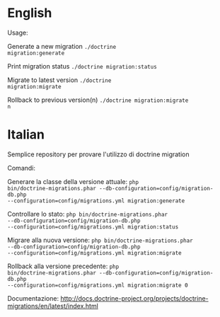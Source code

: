 English
=============
Usage:

Generate a new migration
<code>./doctrine migration:generate</code>

Print migration status
<code>./doctrine migration:status</code>

Migrate to latest version
<code>./doctrine migration:migrate</code>

Rollback to previous version(n)
<code>./doctrine migration:migrate n</code>

Italian
=============
Semplice repository per provare l'utilizzo di doctrine migration

Comandi:

Generare la classe della versione attuale:
<code>php bin/doctrine-migrations.phar --db-configuration=config/migration-db.php --configuration=config/migrations.yml migration:generate</code>


Controllare lo stato:
<code>php bin/doctrine-migrations.phar --db-configuration=config/migration-db.php --configuration=config/migrations.yml migration:status</code>


Migrare alla nuova versione:
<code>php bin/doctrine-migrations.phar --db-configuration=config/migration-db.php --configuration=config/migrations.yml migration:migrate</code>


Rollback alla versione precedente:
<code>php bin/doctrine-migrations.phar --db-configuration=config/migration-db.php --configuration=config/migrations.yml migration:migrate 0</code>


Documentazione:
http://docs.doctrine-project.org/projects/doctrine-migrations/en/latest/index.html

